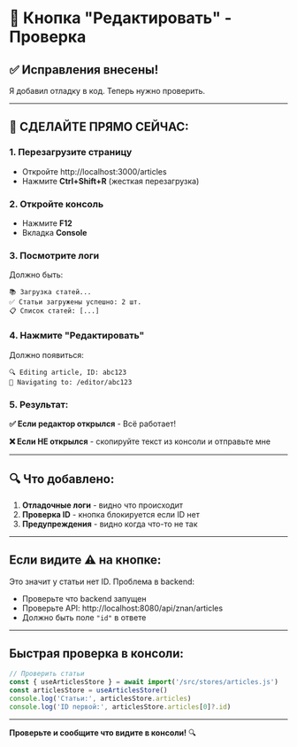 # 🔧 Кнопка "Редактировать" - Проверка

## ✅ Исправления внесены!

Я добавил отладку в код. Теперь нужно проверить.

---

## 🚀 СДЕЛАЙТЕ ПРЯМО СЕЙЧАС:

### 1. Перезагрузите страницу
- Откройте http://localhost:3000/articles
- Нажмите **Ctrl+Shift+R** (жесткая перезагрузка)

### 2. Откройте консоль
- Нажмите **F12**
- Вкладка **Console**

### 3. Посмотрите логи
Должно быть:
```
📚 Загрузка статей...
✅ Статьи загружены успешно: 2 шт.
📋 Список статей: [...]
```

### 4. Нажмите "Редактировать"
Должно появиться:
```
🔍 Editing article, ID: abc123
📝 Navigating to: /editor/abc123
```

### 5. Результат:

**✅ Если редактор открылся** - Всё работает!

**❌ Если НЕ открылся** - скопируйте текст из консоли и отправьте мне

---

## 🔍 Что добавлено:

1. **Отладочные логи** - видно что происходит
2. **Проверка ID** - кнопка блокируется если ID нет
3. **Предупреждения** - видно когда что-то не так

---

## Если видите ⚠️ на кнопке:

Это значит у статьи нет ID. Проблема в backend:
- Проверьте что backend запущен
- Проверьте API: http://localhost:8080/api/znan/articles
- Должно быть поле `"id"` в ответе

---

## Быстрая проверка в консоли:

```javascript
// Проверить статьи
const { useArticlesStore } = await import('/src/stores/articles.js')
const articlesStore = useArticlesStore()
console.log('Статьи:', articlesStore.articles)
console.log('ID первой:', articlesStore.articles[0]?.id)
```

---

**Проверьте и сообщите что видите в консоли!** 🔍



